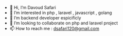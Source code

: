 - 👋 Hi, I’m Davoud Safari
- 👀 I’m interested in php , laravel , javascript , golang
- 🌱 I’m  backend developer espicificly
- 💞️ I’m looking to collaborate on php and laravel project
- 📫 How to reach me : dsafari120@gmail.com 

<!---
dsafari120/dsafari120 is a ✨ special ✨ repository because its `README.md` (this file) appears on your GitHub profile.
You can click the Preview link to take a look at your changes.
--->
